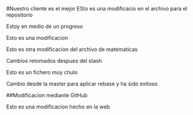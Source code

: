 #Nuestro cliente es el mejor
ESto es una modificacio en el archivo para el repositorio

Estoy en medio de un progreso

Esto es una modificacion

Esto es otra modificacion del archivo de matematicas

Cambios retomados despues del stash

Esto es un fichero muy chulo

Cambio desde la master para aplicar rebase y ha sido exitoso

##Modificacion mediante GitHub

Esto es una modificacion hecho en la web
